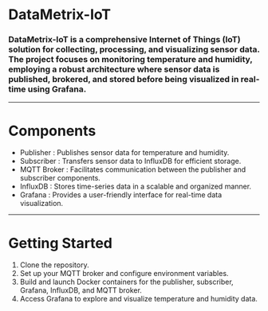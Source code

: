 # DataMetrix-IoT

### DataMetrix-IoT is a comprehensive Internet of Things (IoT) solution for collecting, processing, and visualizing sensor data. The project focuses on monitoring temperature and humidity, employing a robust architecture where sensor data is published, brokered, and stored before being visualized in real-time using Grafana.

---

# Components

- Publisher : Publishes sensor data for temperature and humidity.
- Subscriber : Transfers sensor data to InfluxDB for efficient storage.
- MQTT Broker : Facilitates communication between the publisher and subscriber components.
- InfluxDB : Stores time-series data in a scalable and organized manner.
- Grafana : Provides a user-friendly interface for real-time data visualization.

---

# Getting Started

1. Clone the repository.
2. Set up your MQTT broker and configure environment variables.
3. Build and launch Docker containers for the publisher, subscriber, Grafana, InfluxDB, and MQTT broker.
4. Access Grafana to explore and visualize temperature and humidity data.

